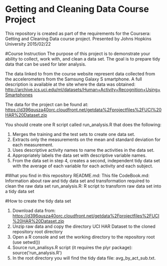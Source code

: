 # Getting and Cleaning Data Course Project
This repository is created as part of the requirements for the Coursera: Getting and Cleaning Data course project. Presented by Johns Hopkins University
2015/02/22

#Course Instruction
The purpose of this project is to demonstrate your ability to collect, work with, and clean a data set. 
The goal is to prepare tidy data that can be used for later analysis. 

The data linked to from the course website represent data collected from the accelerometers from the Samsung Galaxy S smartphone. A full description is available at the site where the data was obtained: 
http://archive.ics.uci.edu/ml/datasets/Human+Activity+Recognition+Using+Smartphones 

The data for the project can be found at: 
https://d396qusza40orc.cloudfront.net/getdata%2Fprojectfiles%2FUCI%20HAR%20Dataset.zip 

You should create one R script called run_analysis.R that does the following:
1. Merges the training and the test sets to create one data set.
2. Extracts only the measurements on the mean and standard deviation for each measurement. 
3. Uses descriptive activity names to name the activities in the data set.
4. Appropriately labels the data set with descriptive variable names. 
5. From the data set in step 4, creates a second, independent tidy data set with the average of each variable for each activity and each subject.

#What you find in this repository
README.md: This file
CodeBook.md: Information about raw and tidy data set and transformation required to clean the raw data set
run_analysis.R: R script to transform raw data set into a tidy data set

#How to create the tidy data set
1. Download data from: https://d396qusza40orc.cloudfront.net/getdata%2Fprojectfiles%2FUCI%20HAR%20Dataset.zip  
2. Unzip raw data and copy the directory UCI HAR Dataset to the cloned repository root directory
3. Open a R console and set the working directory to the repository root (use setwd())
4. Source run_analisys.R script (it requires the plyr package): source('run_analysis.R')
5. In the root directory you will find the tidy data file: avg_by_act_sub.txt.
